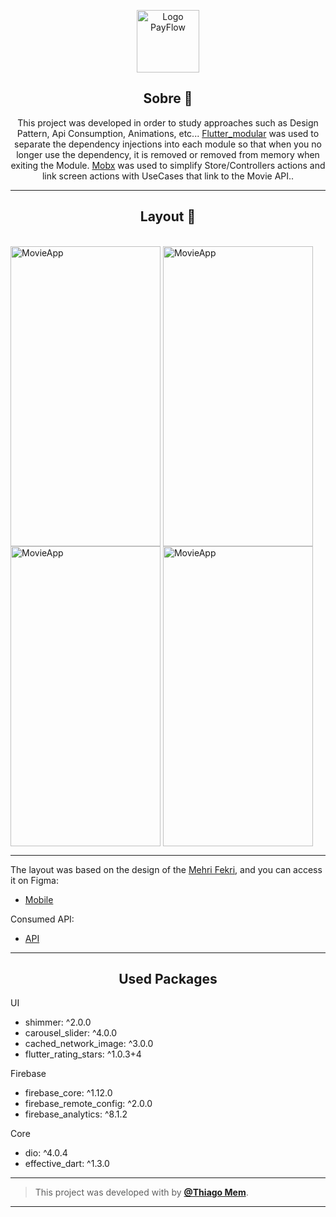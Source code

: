 <p align="center">
      <img src="https://raw.githubusercontent.com/byThiagoMem/movie_app/master/assets/images/logo.png" width="100" alt="Logo PayFlow"/>
</p>

<h2 align="center">Sobre 📖</h2>

<p align="center">
    This project was developed in order to study approaches such as Design Pattern, Api Consumption, Animations, etc...
    <a href="https://pub.dev/packages/flutter_modular">Flutter_modular</a> was used to separate the dependency injections into each module so that when you no longer use the dependency, it is removed or removed from memory when exiting the Module. <a href="https://pub.dev/packages/mobx">Mobx</a> was used to simplify Store/Controllers actions and link screen actions with UseCases that link to the Movie API..<br>
</p>

---

<h2 align="center">Layout 🎨</h2>
   
  <div style="display: inline_block"><br>
      <img align="center" alt="MovieApp" height="480" width="240" src="https://raw.githubusercontent.com/byThiagoMem/movie_app/master/assets/screenshots/home.jpg">
      <img align="center" alt="MovieApp" height="480" width="240" src="https://github.com/byThiagoMem/movie_app/blob/master/assets/screenshots/details.jpg?raw=true">
      <img align="center" alt="MovieApp" height="480" width="240" src="https://github.com/byThiagoMem/movie_app/blob/master/assets/screenshots/sinopsy.jpg?raw=true">
      <img align="center" alt="MovieApp" height="480" width="240" src="https://github.com/byThiagoMem/movie_app/blob/master/assets/screenshots/discover.jpg?raw=true">
      
   </div>
   
   ---

   <p align="left">
      The layout was based on the design of the <a href="https://www.figma.com/@MehriFekri">Mehri Fekri</a>, and you can access it on Figma:
   
   - <a href="https://www.figma.com/community/file/988093088740037911">Mobile</a>
   </p>
   <p align="left">
      Consumed API:
   
   - <a href="https://www.themoviedb.org">API</a>
   </p>

   ---
   
   <h2 align="center">Used Packages</h2>
   <p align="left"> UI </p>
      
   - <a >shimmer: ^2.0.0</a>
   - <a >carousel_slider: ^4.0.0</a>
   - <a >cached_network_image: ^3.0.0</a>
   - <a >flutter_rating_stars: ^1.0.3+4</a>
    
   <p align="left"> Firebase </p>
   
   - <a >firebase_core: ^1.12.0</a>
   - <a >firebase_remote_config: ^2.0.0</a>
   - <a >firebase_analytics: ^8.1.2</a>
   
   <p align="left"> Core </p>
   
   - <a >dio: ^4.0.4</a>
   - <a >effective_dart: ^1.3.0</a>

---

   >This project was developed with by **[@Thiago Mem](https://www.linkedin.com/in/thiago-a-mem-311720130/)**.<br>

---
